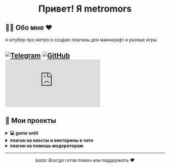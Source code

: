 <h1 align="center"> Привет! Я metromors </h1>

##                                              🧑‍💻 Обо мне ♥

я ютубер про метро я создаю плагины для маинкрафт и разные игры 

[![Telegram](https://img.shields.io/badge/-Telegram-2CA5E0?style=flat&logo=telegram&logoColor=white)](https://t.me/metromorsTG)
[![GitHub](https://img.shields.io/badge/-GitHub-333?style=flat&logo=github&logoColor=white)](https://github.com/metromors)
[![YouTube](https://icon-icons.com/downloadimage.php?id=49933&root=509/PNG/32/&file=YouTube_Text_icon-icons.com_49933.png&token=efcaaf2d95958eb57e1179fe94c1ad45d505a0995e43048e4511016fe775af55&ts=1737643719)](https://www.youtube.com/@metromors)
---

## 🚀 Мои проекты

<details>
  <summary><b>💻 game uniti </b></summary>
  <p>Игра на юнити про Pac-Men это версия игры сложнее оригинала
    💻https://github.com/metromors/game-PacMan-metromors.</p>
</details>

<details>
  <summary><b>плагин на квесты и викторины в чате </b></summary>
  <p>команды в репазиторие⌨️⌨️⌨️
    ⌨️https://github.com/metromors/quizplugin-1.0.git</p>
</details>

<details>
  <summary><b>плагин на помошь модераторам </b></summary>
  <p>команды в репазиторие⌨️⌨️⌨️

⌨️https://github.com/metromors/ModerationPlugin-1.0.git</p>
</details>

---

<p align="center">
  <i>baza:
  Всегда готов помоч или поддержать ♥ </i>
</p>
